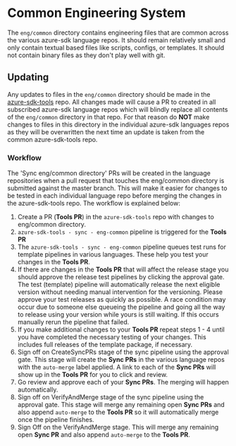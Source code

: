 # Common Engineering System

The `eng/common` directory contains engineering files that are common across the various azure-sdk language repos.
It should remain relatively small and only contain textual based files like scripts, configs, or templates. It
should not contain binary files as they don't play well with git.

## Updating

Any updates to files in the `eng/common` directory should be made in the [azure-sdk-tools](https://github.com/azure/azure-sdk-tools) repo.
All changes made will cause a PR to created in all subscribed azure-sdk language repos which will blindly replace all contents of
the `eng/common` directory in that repo. For that reason do **NOT** make changes to files in this directory in the individual azure-sdk
languages repos as they will be overwritten the next time an update is taken from the common azure-sdk-tools repo.

### Workflow

The 'Sync eng/common directory' PRs will be created in the language repositories when a pull request that touches the eng/common directory is submitted against the master branch. This will make it easier for changes to be tested in each individual language repo before merging the changes in the azure-sdk-tools repo. The workflow is explained below:

1. Create a PR (**Tools PR**) in the `azure-sdk-tools` repo with changes to eng/common directory.
2. `azure-sdk-tools - sync - eng-common` pipeline is triggered for the **Tools PR**
3. The  `azure-sdk-tools - sync - eng-common` pipeline queues test runs for template pipelines in various languages. These help you test your changes in the **Tools PR**.
4. If there are changes in the **Tools PR** that will affect the release stage you should approve the release test pipelines by clicking the approval gate. The test (template) pipeline will automatically release the next eligible version without needing manual intervention for the versioning. Please approve your test releases as quickly as possible. A race condition may occur due to someone else queueing the pipeline and going all the way to release using your version while yours is still waiting. If this occurs manually rerun the pipeline that failed.
5.  If you make additional changes to your **Tools PR** repeat steps 1 - 4 until you have completed the necessary testing of your changes. This includes full releases of the template package, if necessary.
6. Sign off on CreateSyncPRs stage of the sync pipeline using the approval gate. This stage will create the **Sync PRs** in the various language repos with the `auto-merge` label applied. A link to each of the **Sync PRs** will show up in the **Tools PR** for you to click and review.
7. Go review and approve each of your **Sync PRs**. The merging will happen automatically.
8. Sign off on VerifyAndMerge stage of the sync pipeline using the approval gate. This stage will merge any remaining open **Sync PRs** and also append `auto-merge` to the **Tools PR** so it will automatically merge once the pipeline finishes.
7. Sign Off on the VerifyAndMerge stage. This will merge any remaining open **Sync PR** and also append `auto-merge` to the **Tools PR**.
